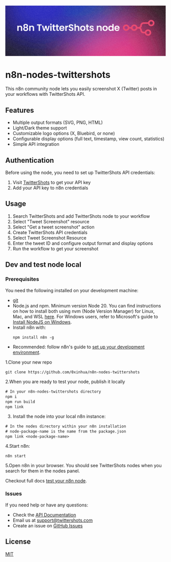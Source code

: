 ![n8n TwitterShots node image](./n8n-TwitterShots-node.png)

# n8n-nodes-twittershots

This n8n community node lets you easily screenshot X (Twitter) posts in your workflows with TwitterShots API.

## Features

- Multiple output formats (SVG, PNG, HTML)
- Light/Dark theme support
- Customizable logo options (X, Bluebird, or none)
- Configurable display options (full text, timestamp, view count, statistics)
- Simple API integration

## Authentication

Before using the node, you need to set up TwitterShots API credentials:

1. Visit [TwitterShots](https://twittershots.com/account/settings) to get your API key
2. Add your API key to n8n credentials

## Usage

1. Search TwitterShots and add TwitterShots node to your workflow
2. Select "Tweet Screenshot" resource
3. Select "Get a tweet screenshot" action
4. Create TwitterShots API credentials
5. Select Tweet Screenshot Resource
6. Enter the tweet ID and configure output format and display options
7. Run the workflow to get your screenshot

## Dev and test node local

### Prerequisites

You need the following installed on your development machine:

* [git](https://git-scm.com/downloads)
* Node.js and npm. Minimum version Node 20. You can find instructions on how to install both using nvm (Node Version Manager) for Linux, Mac, and WSL [here](https://github.com/nvm-sh/nvm). For Windows users, refer to Microsoft's guide to [Install NodeJS on Windows](https://docs.microsoft.com/en-us/windows/dev-environment/javascript/nodejs-on-windows).
* Install n8n with:
  ```
  npm install n8n -g
  ```
* Recommended: follow n8n's guide to [set up your development environment](https://docs.n8n.io/integrations/creating-nodes/build/node-development-environment/).

1.Clone your new repo

  ```
  git clone https://github.com/0xinhua/n8n-nodes-twittershots
  ```

2.When you are ready to test your node, publish it locally

```
# In your n8n-nodes-twittershots directory
npm i
npm run build
npm link
```

3. Install the node into your local n8n instance:

```
# In the nodes directory within your n8n installation
# node-package-name is the name from the package.json
npm link <node-package-name>
```

4.Start n8n:

```
n8n start
```

5.Open n8n in your browser. You should see TwitterShots nodes when you search for them in the nodes panel.

Checkout full docs [test your n8n node](https://docs.n8n.io/integrations/creating-nodes/build/declarative-style-node/#test-your-node).

### Issues

If you need help or have any questions:

- Check the [API Documentation](https://twittershots.com/docs/api)
- Email us at support@twittershots.com
- Create an issue on [GitHub Issues](https://github.com/0xinhua/n8n-nodes-twittershots/issues)

## License

[MIT](LICENSE.md)
